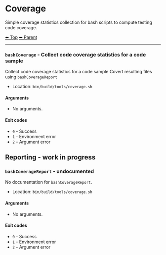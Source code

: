 # Coverage

Simple coverage statistics collection for bash scripts to compute testing code coverage.

<!-- TEMPLATE header 2 -->
[⬅ Top](index.md) [⬅ Parent ](../index.md)
<hr />

### `bashCoverage` - Collect code coverage statistics for a code sample

Collect code coverage statistics for a code sample
Covert resulting files using `bashCoverageReport`

- Location: `bin/build/tools/coverage.sh`

#### Arguments

- No arguments.

#### Exit codes

- `0` - Success
- `1` - Environment error
- `2` - Argument error

## Reporting - work in progress

### `bashCoverageReport` - undocumented

No documentation for `bashCoverageReport`.

- Location: `bin/build/tools/coverage.sh`

#### Arguments

- No arguments.

#### Exit codes

- `0` - Success
- `1` - Environment error
- `2` - Argument error
